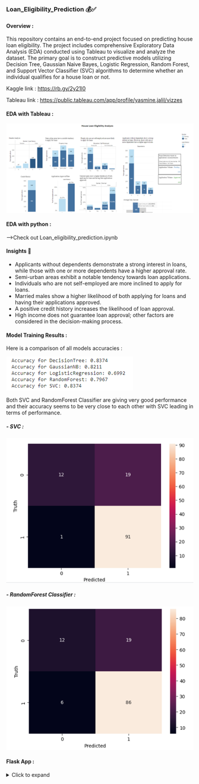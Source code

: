 ### Loan_Eligibility_Prediction 💰✅
#### Overview :
This repository contains an end-to-end project focused on predicting house loan eligibility. The project includes comprehensive Exploratory Data Analysis (EDA) conducted using Tableau to visualize and analyze the dataset. The primary goal is to construct predictive models utilizing Decision Tree, Gaussian Naive Bayes, Logistic Regression, Random Forest, and Support Vector Classifier (SVC) algorithms to determine whether an individual qualifies for a house loan or not.

Kaggle link : https://rb.gy/2y21l0

Tableau link : https://public.tableau.com/app/profile/yasmine.jalil/vizzes
  #### EDA with Tableau :

 ![](images/dashboard.PNG)

#### EDA with python :
-->Check out Loan_eligibility_prediction.ipynb
#### Insights 🔮
- Applicants without dependents demonstrate a strong interest in loans, while those with one or more dependents have a higher approval rate.
- Semi-urban areas exhibit a notable tendency towards loan applications.
- Individuals who are not self-employed are more inclined to apply for loans.
- Married males show a higher likelihood of both applying for loans and having their applications approved.
- A positive credit history increases the likelihood of loan approval.
- High income does not guarantee loan approval; other factors are considered in the decision-making process.



#### Model Training Results :
Here is a comparison of all models accuracies :

![](images/Models_results.PNG)

Both SVC and RandomForest Classifier are giving very good performance and their accuracy seems to be very close to each other with SVC leading in terms of performance. 
##### - SVC :
  
 ![](images/SVC.PNG) 
##### - RandomForest Classifier :

 ![](images/RFC.PNG) 
  

 #### Flask App :
<details>
  <summary>Click to expand</summary>
- Form page to input users data :

 ![](images/form.PNG)
 
 - Prediction results :
   
 ![](images/2.PNG)
</details>
